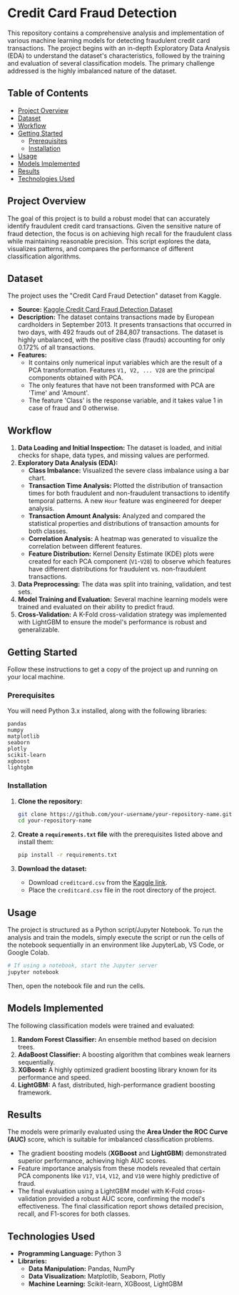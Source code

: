 # Credit Card Fraud Detection

This repository contains a comprehensive analysis and implementation of various machine learning models for detecting fraudulent credit card transactions. The project begins with an in-depth Exploratory Data Analysis (EDA) to understand the dataset's characteristics, followed by the training and evaluation of several classification models. The primary challenge addressed is the highly imbalanced nature of the dataset.

## Table of Contents

  - [Project Overview](https://www.google.com/search?q=%23project-overview)
  - [Dataset](https://www.google.com/search?q=%23dataset)
  - [Workflow](https://www.google.com/search?q=%23workflow)
  - [Getting Started](https://www.google.com/search?q=%23getting-started)
      - [Prerequisites](https://www.google.com/search?q=%23prerequisites)
      - [Installation](https://www.google.com/search?q=%23installation)
  - [Usage](https://www.google.com/search?q=%23usage)
  - [Models Implemented](https://www.google.com/search?q=%23models-implemented)
  - [Results](https://www.google.com/search?q=%23results)
  - [Technologies Used](https://www.google.com/search?q=%23technologies-used)

## Project Overview

The goal of this project is to build a robust model that can accurately identify fraudulent credit card transactions. Given the sensitive nature of fraud detection, the focus is on achieving high recall for the fraudulent class while maintaining reasonable precision. This script explores the data, visualizes patterns, and compares the performance of different classification algorithms.

## Dataset

The project uses the "Credit Card Fraud Detection" dataset from Kaggle.

  * **Source:** [Kaggle Credit Card Fraud Detection Dataset](https://www.kaggle.com/datasets/mlg-ulb/creditcardfraud)
  * **Description:** The dataset contains transactions made by European cardholders in September 2013. It presents transactions that occurred in two days, with 492 frauds out of 284,807 transactions. The dataset is highly unbalanced, with the positive class (frauds) accounting for only 0.172% of all transactions.
  * **Features:**
      * It contains only numerical input variables which are the result of a PCA transformation. Features `V1, V2, ... V28` are the principal components obtained with PCA.
      * The only features that have not been transformed with PCA are 'Time' and 'Amount'.
      * The feature 'Class' is the response variable, and it takes value 1 in case of fraud and 0 otherwise.

## Workflow

1.  **Data Loading and Initial Inspection:** The dataset is loaded, and initial checks for shape, data types, and missing values are performed.
2.  **Exploratory Data Analysis (EDA):**
      * **Class Imbalance:** Visualized the severe class imbalance using a bar chart.
      * **Transaction Time Analysis:** Plotted the distribution of transaction times for both fraudulent and non-fraudulent transactions to identify temporal patterns. A new `Hour` feature was engineered for deeper analysis.
      * **Transaction Amount Analysis:** Analyzed and compared the statistical properties and distributions of transaction amounts for both classes.
      * **Correlation Analysis:** A heatmap was generated to visualize the correlation between different features.
      * **Feature Distribution:** Kernel Density Estimate (KDE) plots were created for each PCA component (`V1`-`V28`) to observe which features have different distributions for fraudulent vs. non-fraudulent transactions.
3.  **Data Preprocessing:** The data was split into training, validation, and test sets.
4.  **Model Training and Evaluation:** Several machine learning models were trained and evaluated on their ability to predict fraud.
5.  **Cross-Validation:** A K-Fold cross-validation strategy was implemented with LightGBM to ensure the model's performance is robust and generalizable.

## Getting Started

Follow these instructions to get a copy of the project up and running on your local machine.

### Prerequisites

You will need Python 3.x installed, along with the following libraries:

```
pandas
numpy
matplotlib
seaborn
plotly
scikit-learn
xgboost
lightgbm
```

### Installation

1.  **Clone the repository:**

    ```sh
    git clone https://github.com/your-username/your-repository-name.git
    cd your-repository-name
    ```

2.  **Create a `requirements.txt` file** with the prerequisites listed above and install them:

    ```sh
    pip install -r requirements.txt
    ```

3.  **Download the dataset:**

      * Download `creditcard.csv` from the [Kaggle link](https://www.kaggle.com/datasets/mlg-ulb/creditcardfraud).
      * Place the `creditcard.csv` file in the root directory of the project.

## Usage

The project is structured as a Python script/Jupyter Notebook. To run the analysis and train the models, simply execute the script or run the cells of the notebook sequentially in an environment like JupyterLab, VS Code, or Google Colab.

```sh
# If using a notebook, start the Jupyter server
jupyter notebook
```

Then, open the notebook file and run the cells.

## Models Implemented

The following classification models were trained and evaluated:

1.  **Random Forest Classifier:** An ensemble method based on decision trees.
2.  **AdaBoost Classifier:** A boosting algorithm that combines weak learners sequentially.
3.  **XGBoost:** A highly optimized gradient boosting library known for its performance and speed.
4.  **LightGBM:** A fast, distributed, high-performance gradient boosting framework.

## Results

The models were primarily evaluated using the **Area Under the ROC Curve (AUC)** score, which is suitable for imbalanced classification problems.

  * The gradient boosting models (**XGBoost** and **LightGBM**) demonstrated superior performance, achieving high AUC scores.
  * Feature importance analysis from these models revealed that certain PCA components like `V17`, `V14`, `V12`, and `V10` were highly predictive of fraud.
  * The final evaluation using a LightGBM model with K-Fold cross-validation provided a robust AUC score, confirming the model's effectiveness. The final classification report shows detailed precision, recall, and F1-scores for both classes.

## Technologies Used

  * **Programming Language:** Python 3
  * **Libraries:**
      * **Data Manipulation:** Pandas, NumPy
      * **Data Visualization:** Matplotlib, Seaborn, Plotly
      * **Machine Learning:** Scikit-learn, XGBoost, LightGBM
